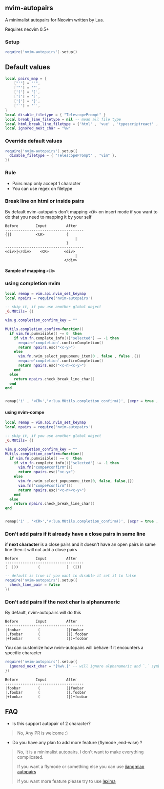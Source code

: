 ##  nvim-autopairs

A minimalist autopairs for Neovim written by Lua.

Requires neovim 0.5+

### Setup
``` lua
require('nvim-autopairs').setup()

```

## Default values

``` lua
local pairs_map = {
    ["'"] = "'",
    ['"'] = '"',
    ['('] = ')',
    ['['] = ']',
    ['{'] = '}',
    ['`'] = '`',
}
local disable_filetype = { "TelescopePrompt" }
local break_line_filetype = nil -- mean all file type
local html_break_line_filetype = {'html' , 'vue' , 'typescriptreact' , 'svelte' , 'javascriptreact'}
local ignored_next_char = "%w"

```

### Override default values

``` lua
require('nvim-autopairs').setup({
  disable_filetype = { "TelescopePrompt" , "vim" },
})
```
### Rule

- Pairs map only accept 1 character
- You can use regex on filetype

### Break line on html or inside pairs

By default nvim-autopairs don't mapping `<CR>` on insert mode
if you want to do that you need to mapping it by your self

``` text
Before        Input         After
------------------------------------
{|}           <CR>          {
                                |
                            }
------------------------------------
<div>|</div>    <CR>       <div>
                                |
                           </div>

```

#### Sample of mapping `<CR>`

### using completion nvim
``` lua
local remap = vim.api.nvim_set_keymap
local npairs = require('nvim-autopairs')

-- skip it, if you use another global object
_G.MUtils= {}

vim.g.completion_confirm_key = ""

MUtils.completion_confirm=function()
  if vim.fn.pumvisible() ~= 0  then
    if vim.fn.complete_info()["selected"] ~= -1 then
      require'completion'.confirmCompletion()
      return npairs.esc("<c-y>")
    else
      vim.fn.nvim_select_popupmenu_item(0 , false , false ,{})
      require'completion'.confirmCompletion()
      return npairs.esc("<c-n><c-y>")
    end
  else
    return npairs.check_break_line_char()
  end
end


remap('i' , '<CR>','v:lua.MUtils.completion_confirm()', {expr = true , noremap = true})
```
#### using nvim-compe
``` lua
local remap = vim.api.nvim_set_keymap
local npairs = require('nvim-autopairs')

-- skip it, if you use another global object
_G.MUtils= {}

vim.g.completion_confirm_key = ""
MUtils.completion_confirm=function()
  if vim.fn.pumvisible() ~= 0  then
    if vim.fn.complete_info()["selected"] ~= -1 then
      vim.fn["compe#confirm"]()
      return npairs.esc("<c-y>")
    else
      vim.fn.nvim_select_popupmenu_item(0, false, false,{})
      vim.fn["compe#confirm"]()
      return npairs.esc("<c-n><c-y>")
    end
  else
    return npairs.check_break_line_char()
end


remap('i' , '<CR>','v:lua.MUtils.completion_confirm()', {expr = true , noremap = true})

```



### Don't add pairs if it already have a close pairs in same line

if **next character** is a close pairs and it doesn't have an open pairs in same line then it will not add a close pairs

``` text
Before        Input         After
------------------------------------
(  |))         (            (  (|))

```

``` lua
-- default is true if you want to disable it set it to false
require('nvim-autopairs').setup({
  check_line_pair = false
})
```

### Don't add pairs if the next char is alphanumeric

By default, nvim-autopairs will do this
``` text
Before        Input         After
------------------------------------
|foobar        (            (|foobar
|.foobar       (            (|).foobar
|+foobar       (            (|)+foobar
```

You can customize how nvim-autopairs will behave if it encounters a specific
character
``` lua
require('nvim-autopairs').setup({
  ignored_next_char = "[%w%.]" -- will ignore alphanumeric and `.` symbol
})
```

``` text
Before        Input         After
------------------------------------
|foobar        (            (|foobar
|.foobar       (            (|.foobar
|+foobar       (            (|)+foobar
```


## FAQ

- Is this support autopair of 2 character?
> No, Any PR is welcome :)

- Do you have any plan to add more feature (flymode ,end-wise) ?
>No, It is a minimalist autopairs.
>I don't want to make everything complicated.
>
>If you want a flymode or something else you can use [jiangmiao autopairs](https://github.com/jiangmiao/auto-pairs)
>
>If you want more feature please try to use [lexima](https://github.com/cohama/lexima.vim)
